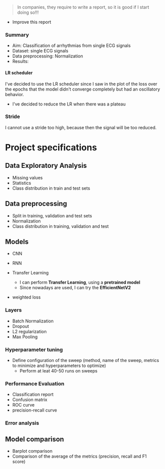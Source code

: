 
> In companies, they require to write a report, so it is good if I start doing so!!!

- Improve this report

### Summary
- Aim: Classification of arrhythmias from single ECG signals
- Dataset: single ECG signals
- Data preprocessing: Normalization
- Results:


#### LR scheduler
I've decided to use the LR scheduler since I saw in the plot of the loss over the epochs that the model didn't converge completely but had an oscillatory behavior.
- I've decided to reduce the LR when there was a plateau


### Stride
I cannot use a stride too high, because then the signal will be too reduced.

# Project specifications

## Data Exploratory Analysis
- Missing values
- Statistics
- Class distribution in train and test sets

## Data preprocessing
- Split in training, validation and test sets
- Normalization
- Class distribution in training, validation and test

## Models
- CNN
- RNN
- Transfer Learning
  -  I can perform **Transfer Learning**, using a **pretrained model** 
	- Since nowadays are used, I can try the **EfficientNetV2**

- weighted loss

### Layers
- Batch Normalization
- Dropout 
- L2 regularization
- Max Pooling

### Hyperparameter tuning
- Define configuration of the sweep (method, name of the sweep, metrics to minimize and hyperparameters to optimize)
  - Perform at leat 40-50 runs on sweeps

### Performance Evaluation
- Classification report
- Confusion matrix
- ROC curve
- precision-recall curve

### Error analysis

## Model comparison
- Barplot comparison
- Comparison of the average of the metrics (precision, recall and F1 score)